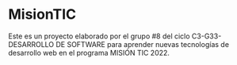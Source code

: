 # MisionTIC

Este es un proyecto elaborado por el grupo #8 del ciclo C3-G33-DESARROLLO DE SOFTWARE para aprender nuevas tecnologías de desarrollo web en el programa MISIÓN TIC 2022.
